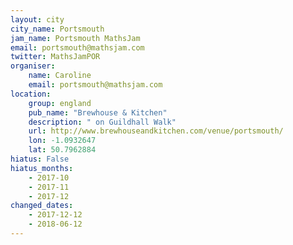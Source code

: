 ```yaml
---
layout: city                                           
city_name: Portsmouth                                                               
jam_name: Portsmouth MathsJam
email: portsmouth@mathsjam.com
twitter: MathsJamPOR
organiser:
    name: Caroline
    email: portsmouth@mathsjam.com
location:
    group: england
    pub_name: "Brewhouse & Kitchen"
    description: " on Guildhall Walk"
    url: http://www.brewhouseandkitchen.com/venue/portsmouth/
    lon: -1.0932647
    lat: 50.7962884
hiatus: False
hiatus_months:
    - 2017-10
    - 2017-11
    - 2017-12
changed_dates:
    - 2017-12-12
    - 2018-06-12
---
```

